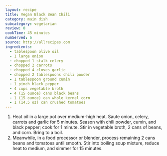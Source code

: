 ```yaml
---
layout: recipe
title: Vegan Black Bean Chili
category: main dish
subcategory: vegetarian
review: 0
cookTime: 45 minutes
numServed: 6
source: http://allrecipes.com
ingredients:
  - tablespoon olive oil
  - 1 large onion
  - chopped 1 stalk celery
  - chopped 2 carrots
  - chopped 4 cloves garlic
  - chopped 2 tablespoons chili powder
  - 1 tablespoon ground cumin
  - 1 pinch black pepper
  - 4 cups vegetable broth
  - 4 (15 ounce) cans black beans
  - 1 (15 ounce) can whole kernel corn
  - 1 (14.5 oz) can crushed tomatoes
---
```


1. Heat oil in a large pot over medium-high heat. Saute onion, celery, carrots and garlic for 5 minutes. Season with chili powder, cumin, and black pepper; cook for 1 minute. Stir in vegetable broth, 2 cans of beans, and corn. Bring to a boil.
2. Meanwhile, in a food processor or blender, process remaining 2 cans beans and tomatoes until smooth. Stir into boiling soup mixture, reduce heat to medium, and simmer for 15 minutes.
